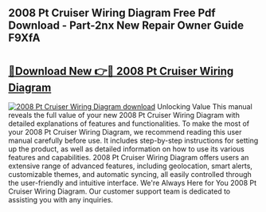 ## 2008 Pt Cruiser Wiring Diagram Free Pdf Download - Part-2nx New Repair Owner Guide F9XfA

# <h2><a href="http://dfknlc.blite.top/?on=2008+Pt+Cruiser+Wiring+Diagram">🔗Download New 👉🔴 2008 Pt Cruiser Wiring Diagram</a></h2>

[![2008 Pt Cruiser Wiring Diagram download](https://i.imgur.com/lujVjoI.png)](http://dfknlc.blite.top/?on=2008+Pt+Cruiser+Wiring+Diagram)
Unlocking Value This manual reveals the full value of your new 2008 Pt Cruiser Wiring Diagram with detailed explanations of features and functionalities. To make the most of your 2008 Pt Cruiser Wiring Diagram, we recommend reading this user manual carefully before use. It includes step-by-step instructions for setting up the product, as well as detailed information on how to use its various features and capabilities. 2008 Pt Cruiser Wiring Diagram offers users an extensive range of advanced features, including geolocation, smart alerts, customizable themes, and automatic syncing, all easily controlled through the user-friendly and intuitive interface. We're Always Here for You 2008 Pt Cruiser Wiring Diagram. Our customer support team is dedicated to assisting you with any inquiries.
